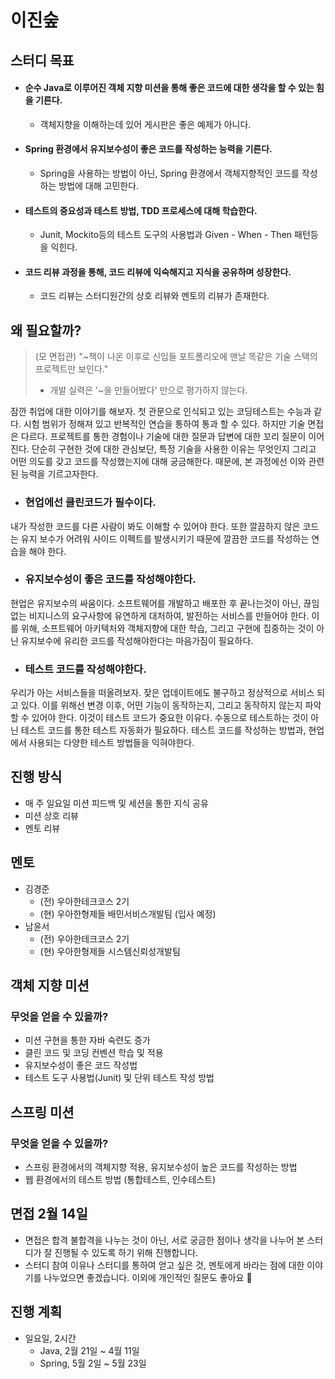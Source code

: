 # 이진숲

## 스터디 목표

- #### 순수 Java로 이루어진 객체 지향 미션을 통해 **좋은 코드**에 대한 생각을 할 수 있는 힘을 기른다.

  - 객체지향을 이해하는데 있어 게시판은 좋은 예제가 아니다.

- #### Spring 환경에서 유지보수성이 좋은 코드를 작성하는 능력을 기른다.

  - Spring을 사용하는 방법이 아닌, Spring 환경에서 객체지향적인 코드를 작성하는 방법에 대해 고민한다.

- #### 테스트의 중요성과 테스트 방법, TDD 프로세스에 대해 학습한다.

  - Junit, Mockito등의 테스트 도구의 사용법과 Given - When - Then 패턴등을 익힌다.

- #### 코드 리뷰 과정을 통해, 코드 리뷰에 익숙해지고 지식을 공유하며 성장한다.

  - 코드 리뷰는 스터디원간의 상호 리뷰와 멘토의 리뷰가 존재한다.

## 왜 필요할까?

> (모 면접관) "~책이 나온 이후로 신입들 포트폴리오에 맨날 똑같은 기술 스택의 프로젝트만 보인다."
>
> - 개발 실력은 '~을 만들어봤다' 만으로 평가하지 않는다.

잠깐 취업에 대한 이야기를 해보자. 
첫 관문으로 인식되고 있는 코딩테스트는 수능과 같다. 시험 범위가 정해져 있고 반복적인 연습을 통하여 통과 할 수 있다.
하지만 기술 면접은 다르다. 프로젝트를 통한 경험이나 기술에 대한 질문과 답변에 대한 꼬리 질문이 이어진다. 단순히 구현한 것에 대한 관심보단, 특정 기술을 사용한 이유는 무엇인지 그리고 어떤 의도를 갖고 코드를 작성했는지에 대해 궁금해한다.
때문에, 본 과정에선 이와 관련된 능력을 기르고자한다.

- ### 현업에선 클린코드가 필수이다.

내가 작성한 코드를 다른 사람이 봐도 이해할 수 있어야 한다. 또한 깔끔하지 않은 코드는 유지 보수가 어려워 사이드 이펙트를 발생시키기 때문에 깔끔한 코드를 작성하는 연습을 해야 한다.

- ### 유지보수성이 좋은 코드를 작성해야한다.

현업은 유지보수의 싸움이다. 소프트웨어를 개발하고 배포한 후 끝나는것이 아닌, 끊임 없는 비지니스의 요구사항에 유연하게 대처하여, 발전하는 서비스를 만들어야 한다. 이를 위해, 소프트웨어 아키텍처와 객체지향에 대한 학습, 그리고 구현에 집중하는 것이 아닌 유지보수에 유리한 코드를 작성해야한다는 마음가짐이 필요하다.

- ### 테스트 코드를 작성해야한다.

우리가 아는 서비스들을 떠올려보자. 잦은 업데이트에도 불구하고 정상적으로 서비스 되고 있다. 이를 위해선 변경 이후, 어떤 기능이 동작하는지, 그리고 동작하지 않는지 파악할 수 있어야 한다. 이것이 테스트 코드가 중요한 이유다.
수동으로 테스트하는 것이 아닌 테스트 코드를 통한 테스트 자동화가 필요하다. 테스트 코드를 작성하는 방법과, 현업에서 사용되는 다양한 테스트 방법들을 익혀야한다.

## 진행 방식

- 매 주 일요일 미션 피드백 및 세션을 통한 지식 공유
- 미션 상호 리뷰
- 멘토 리뷰

## 멘토

- 김경준
  - (전) 우아한테크코스 2기
  - (현) 우아한형제들 배민서비스개발팀 (입사 예정)
- 남윤서
  - (전) 우아한테크코스 2기
  - (현) 우아한형제들 시스템신뢰성개발팀

## 객체 지향 미션

### 무엇을 얻을 수 있을까?

- 미션 구현을 통한 자바 숙련도 증가
- 클린 코드 및 코딩 컨벤션 학습 및 적용
- 유지보수성이 좋은 코드 작성법
- 테스트 도구 사용법(Junit) 및 단위 테스트 작성 방법

## 스프링 미션

### 무엇을 얻을 수 있을까?

- 스프링 환경에서의 객체지향 적용, 유지보수성이 높은 코드를 작성하는 방법
- 웹 환경에서의 테스트 방법 (통합테스트, 인수테스트)

## 면접 2월 14일

- 면접은 합격 불합격을 나누는 것이 아닌, 서로 궁금한 점이나 생각을 나누어 본 스터디가 잘 진행될 수 있도록 하기 위해 진행합니다.
- 스터디 참여 이유나 스터디를 통하여 얻고 싶은 것, 멘토에게 바라는 점에 대한 이야기를 나누었으면 좋겠습니다.
  이외에 개인적인 질문도 좋아요 🙂

## 진행 계획 

- 일요일, 2시간
  - Java, 2월 21일 ~ 4월 11일 
  - Spring, 5월 2일 ~ 5월 23일
